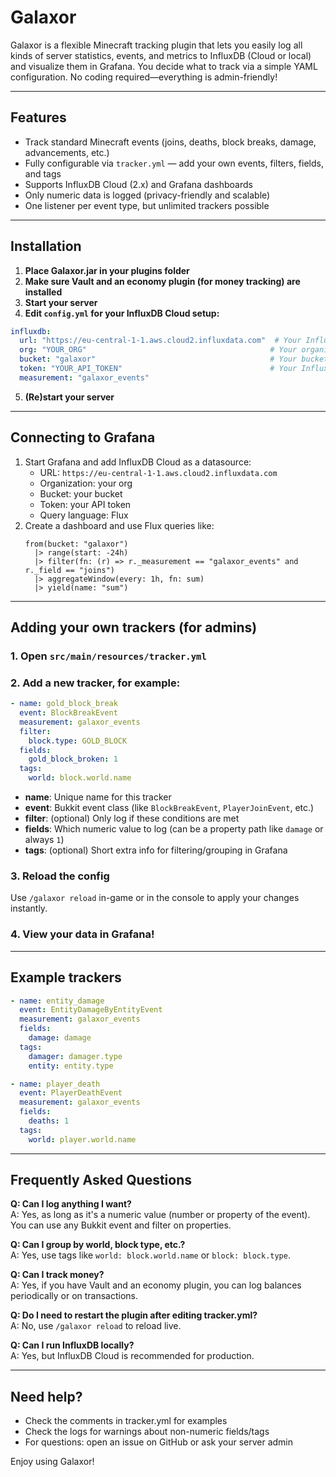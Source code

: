 # Galaxor

Galaxor is a flexible Minecraft tracking plugin that lets you easily log all kinds of server statistics, events, and metrics to InfluxDB (Cloud or local) and visualize them in Grafana. You decide what to track via a simple YAML configuration. No coding required—everything is admin-friendly!

---

## Features
- Track standard Minecraft events (joins, deaths, block breaks, damage, advancements, etc.)
- Fully configurable via `tracker.yml` — add your own events, filters, fields, and tags
- Supports InfluxDB Cloud (2.x) and Grafana dashboards
- Only numeric data is logged (privacy-friendly and scalable)
- One listener per event type, but unlimited trackers possible

---

## Installation
1. **Place Galaxor.jar in your plugins folder**
2. **Make sure Vault and an economy plugin (for money tracking) are installed**
3. **Start your server**
4. **Edit `config.yml` for your InfluxDB Cloud setup:**

```yaml
influxdb:
  url: "https://eu-central-1-1.aws.cloud2.influxdata.com"  # Your InfluxDB Cloud URL
  org: "YOUR_ORG"                                         # Your organization name or ID
  bucket: "galaxor"                                       # Your bucket name
  token: "YOUR_API_TOKEN"                                 # Your InfluxDB API token
  measurement: "galaxor_events"
```

5. **(Re)start your server**

---

## Connecting to Grafana
1. Start Grafana and add InfluxDB Cloud as a datasource:
   - URL: `https://eu-central-1-1.aws.cloud2.influxdata.com`
   - Organization: your org
   - Bucket: your bucket
   - Token: your API token
   - Query language: Flux
2. Create a dashboard and use Flux queries like:
   ```flux
   from(bucket: "galaxor")
     |> range(start: -24h)
     |> filter(fn: (r) => r._measurement == "galaxor_events" and r._field == "joins")
     |> aggregateWindow(every: 1h, fn: sum)
     |> yield(name: "sum")
   ```

---

## Adding your own trackers (for admins)

### 1. Open `src/main/resources/tracker.yml`

### 2. Add a new tracker, for example:
```yaml
- name: gold_block_break
  event: BlockBreakEvent
  measurement: galaxor_events
  filter:
    block.type: GOLD_BLOCK
  fields:
    gold_block_broken: 1
  tags:
    world: block.world.name
```
- **name**: Unique name for this tracker
- **event**: Bukkit event class (like `BlockBreakEvent`, `PlayerJoinEvent`, etc.)
- **filter**: (optional) Only log if these conditions are met
- **fields**: Which numeric value to log (can be a property path like `damage` or always `1`)
- **tags**: (optional) Short extra info for filtering/grouping in Grafana

### 3. Reload the config
Use `/galaxor reload` in-game or in the console to apply your changes instantly.

### 4. View your data in Grafana!

---

## Example trackers
```yaml
- name: entity_damage
  event: EntityDamageByEntityEvent
  measurement: galaxor_events
  fields:
    damage: damage
  tags:
    damager: damager.type
    entity: entity.type

- name: player_death
  event: PlayerDeathEvent
  measurement: galaxor_events
  fields:
    deaths: 1
  tags:
    world: player.world.name
```

---

## Frequently Asked Questions

**Q: Can I log anything I want?**  
A: Yes, as long as it's a numeric value (number or property of the event). You can use any Bukkit event and filter on properties.

**Q: Can I group by world, block type, etc.?**  
A: Yes, use tags like `world: block.world.name` or `block: block.type`.

**Q: Can I track money?**  
A: Yes, if you have Vault and an economy plugin, you can log balances periodically or on transactions.

**Q: Do I need to restart the plugin after editing tracker.yml?**  
A: No, use `/galaxor reload` to reload live.

**Q: Can I run InfluxDB locally?**  
A: Yes, but InfluxDB Cloud is recommended for production.

---

## Need help?
- Check the comments in tracker.yml for examples
- Check the logs for warnings about non-numeric fields/tags
- For questions: open an issue on GitHub or ask your server admin

Enjoy using Galaxor! 